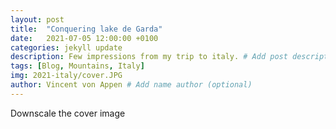 ```yaml
---
layout: post
title:  "Conquering lake de Garda"
date:   2021-07-05 12:00:00 +0100
categories: jekyll update
description: Few impressions from my trip to italy. # Add post description 
tags: [Blog, Mountains, Italy]
img: 2021-italy/cover.JPG
author: Vincent von Appen # Add name author (optional)
---
```


Downscale the cover image